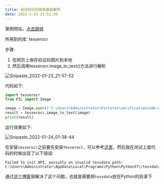 ```yaml
---
title: 验证码识别简单基础案例
date: 2022-1-23 21:51:30
---
```


案例网站，[点击跳转](https://captcha7.scrape.center/)

所用到的库: tesserocr

步骤:

1. 在网页上保存验证码图片到本地
2. 然后调用tesserocr.image_to_text()方法进行解析

![Snipaste_2022-01-23_21-57-52](https://cdn.jsdelivr.net/gh/stormwasd/image-hosting@master/20220123/Snipaste_2022-01-23_21-57-52.2a8mqvug9c2s.webp)

代码如下:

```python
import tesserocr
from PIL import Image

image = Image.open(r'C:\Users\Administrator\Pictures\verificationcode-example.png')
result = tesserocr.image_to_text(image)
print(result)
```

运行效果如下:

![Snipaste_2022-01-24_01-38-44](https://cdn.jsdelivr.net/gh/stormwasd/image-hosting@master/20220123/Snipaste_2022-01-24_01-38-44.i8h4hxzb16o.webp)

在安装`tesserocr`之前要先安装`Tesseract`，可以参考[这里](https://cuiqingcai.com/31102.html)，然后我在测试上面代码的时候出现了以下错误:

```text
Failed to init API, possibly an invalid tessdata path: C:\Users\Administrator\AppData\Local\Programs\Python\Python37\/tessdata/
```

通过[这个博客](https://blog.csdn.net/qq_38410428/article/details/82700006)我解决了这个问题，也就是需要把`tessdata`放在Python的目录下